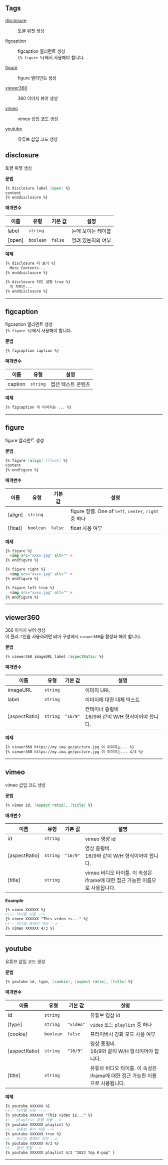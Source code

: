 ## Tags

<dl>
<dt><a href="#disclosure">disclosure</a></dt>
<dd><p>토글 위젯 생성</p>
</dd>
<dt><a href="#figcaption">figcaption</a></dt>
<dd><p>figcaption 엘리먼트 생성 <br>
<code>{% figure %}</code>에서 사용해야 합니다.</p>
</dd>
<dt><a href="#figure">figure</a></dt>
<dd><p>figure 엘리먼트 생성</p>
</dd>
<dt><a href="#viewer360">viewer360</a></dt>
<dd><p>360 이미지 뷰어 생성</p>
</dd>
<dt><a href="#vimeo">vimeo</a></dt>
<dd><p>vimeo 삽입 코드 생성</p>
</dd>
<dt><a href="#youtube">youtube</a></dt>
<dd><p>유튜브 삽입 코드 생성</p>
</dd>
</dl>

<a name="disclosure"></a>

## disclosure
토글 위젯 생성

**문법**
```markdown
{% disclosure label [open] %}
content
{% enddisclosure %}
```

**매개변수**

| 이름 | 유형 | 기본 값 | 설명 |
| --- | --- | --- | --- |
| label | <code>string</code> |  | 눈에 보이는 레이블 |
| [open] | <code>boolean</code> | <code>false</code> | 열려 있는지의 여부 |

**예제**
```markdown
{% disclosure 더 보기 %}
  More Contents...
{% enddisclosure %}

{% disclosure 차트 설명 true %}
  이 차트는...
{% enddisclosure %}
```

* * *

<a name="figcaption"></a>

## figcaption
figcaption 엘리먼트 생성 <br>
`{% figure %}`에서 사용해야 합니다.

**문법**
```markdown
{% figcaption caption %}
```

**매개변수**

| 이름 | 유형 | 설명 |
| --- | --- | --- |
| caption | <code>string</code> | 캡션 텍스트 콘텐츠 |

**예제**
```markdown
{% figcaption 이 이미지는 ... %}
```

* * *

<a name="figure"></a>

## figure
figure 엘리먼트 생성

**문법**
```markdown
{% figure [align] [float] %}
content
{% endfigure %}
```

**매개변수**

| 이름 | 유형 | 기본 값 | 설명 |
| --- | --- | --- | --- |
| [align] | <code>string</code> |  | figure 정렬. One of `left`, `center`, `right` 중 하나 |
| [float] | <code>boolean</code> | <code>false</code> | float 사용 여부 |

**예제**
```markdown
{% figure %}
  <img src="xxxx.jpg" alt="" >
{% endfigure %}

{% figure right %}
  <img src="xxxx.jpg" alt="" >
{% endfigure %}

{% figure left true %}
  <img src="xxxx.jpg" alt="" >
{% endfigure %}
```

* * *

<a name="viewer360"></a>

## viewer360
360 이미지 뷰어 생성 <br>
이 플러그인을 사용하려면 테마 구성에서 `viewer360`을 활성화 해야 합니다.

**문법**
```markdown
{% viewer360 imageURL label [aspectRatio] %}
```

**매개변수**

| 이름 | 유형 | 기본 값 | 설명 |
| --- | --- | --- | --- |
| imageURL | <code>string</code> |  | 이미지 URL |
| label | <code>string</code> |  | 이미지에 대한 대체 텍스트 |
| [aspectRatio] | <code>string</code> | <code>&quot;16/9&quot;</code> | 컨테이너 종횡비<br>16/9와 같이 W/H 형식이어야 합니다. |

**예제**
```markdown
{% viewer360 https://my.ima.ge/picture.jpg 이 이미지는... %}
{% viewer360 https://my.ima.ge/picture.jpg 이 이미지는... 4/3 %}
```

* * *

<a name="vimeo"></a>

## vimeo
vimeo 삽입 코드 생성

**문법**
```markdown
{% vimeo id, [aspect ratio], [title] %}
```

**매개변수**

| 이름 | 유형 | 기본 값 | 설명 |
| --- | --- | --- | --- |
| id | <code>string</code> |  | vimeo 영상 id |
| [aspectRatio] | <code>string</code> | <code>&quot;16/9&quot;</code> | 영상 종횡비.<br>16/9와 같이 W/H 형식이어야 합니다. |
| [title] | <code>string</code> |  | vimeo 비디오 타이틀. 이 속성은 iframe에 대한 접근 가능한 이름으로 사용됩니다. |

**Example**
```markdown
{% vimeo XXXXXX %}
<!-- 타이틀 사용 -->
{% vimeo XXXXXX "This video is..." %}
<!-- 비디오 종횡비 지정 -->
{% vimeo XXXXXX 4/3 %}
```

* * *

<a name="youtube"></a>

## youtube
유튜브 삽입 코드 생성

**문법**
```markdown
{% youtube id, type, [cookie], [aspect ratio], [title] %}
```

**매개변수**

| 이름 | 유형 | 기본 값 | 설명 |
| --- | --- | --- | --- |
| id | <code>string</code> |  | 유튜브 영상 id |
| [type] | <code>string</code> | <code>&quot;video&quot;</code> | `video` 또는 `playlist` 중 하나 |
| [cookie] | <code>boolean</code> | <code>false</code> | 프라이버시 강화 모드 사용 여부 |
| [aspectRatio] | <code>string</code> | <code>&quot;16/9&quot;</code> | 영상 종횡비.<br>16/9와 같이 W/H 형식이어야 합니다.  |
| [title] | <code>string</code> |  | 유튜브 비디오 타이틀. 이 속성은 iframe에 대한 접근 가능한 이름으로 사용됩니다. |

**예제**
```markdown
{% youtube XXXXXX %}
<!-- 타이틀 사용 -->
{% youtube XXXXXX "This video is..." %}
<!-- playlist 유형 사용 -->
{% youtube XXXXXX playlist %}
<!-- 유튜브 쿠키 허용 -->
{% youtube XXXXXX true %}
<!-- 비디오 종횡비 지정 -->
{% youtube XXXXXX 4/3 %}
<!-- 옵션 조합 -->
{% youtube XXXXXX playlist 4/3 "2023 Top K-pop" }
```

* * *
